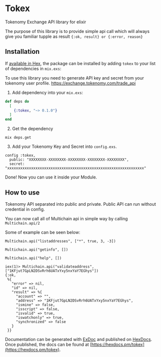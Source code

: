 # Tokex

Tokenomy Exchange API library for elixir

The purpose of this library is to provide simple api call which will always give you familiar tupple as result ``` {:ok, result} or {:error, reason} ```




## Installation

If [available in Hex](https://hex.pm/docs/publish), the package can be installed
by adding `tokex` to your list of dependencies in `mix.exs`:

To use this library you need to generate API key and secret from your tokenomy user profile. https://exchange.tokenomy.com/trade_api


1. Add dependency into your `mix.exs`:

```elixir
def deps do
  [
    {:tokex, "~> 0.1.0"}
  ]
end
```


2. Get the dependency

```
mix deps.get
```


3. Add your Tokenomy Key and Secret into `config.exs`.

```
config :tokex,
  public: "XXXXXXXX-XXXXXXXX-XXXXXXXX-XXXXXXXX-XXXXXXXX",
  secret: "xxxxxxxxxxxxxxxxxxxxxxxxxxxxxxxxxxxxxxxxxxxxxxxxxxxxxxxxxxxxxxx"

```

Done! Now you can use it inside your Module.

## How to use

Tokenomy API separated into public and private. Public API can run without credential in config.


You can now call all of Multichain api in simple way by calling `Multichain.api/2`

  Some of example can be seen below:

  ```
  Multichain.api("listaddresses", ["*", true, 3, -3])

  Multichain.api("getinfo", [])

  Multichain.api("help", [])

  ```

  ```
  iex(1)> Multichain.api("validateaddress", ["1KFjut7GpLN2DSvRrh6UATxYxy5nxYaY7EGhys"])
  {:ok,
   %{
     "error" => nil,
     "id" => nil,
     "result" => %{
       "account" => "",
       "address" => "1KFjut7GpLN2DSvRrh6UATxYxy5nxYaY7EGhys",
       "ismine" => false,
       "isscript" => false,
       "isvalid" => true,
       "iswatchonly" => true,
       "synchronized" => false
     }
   }}

  ```


Documentation can be generated with [ExDoc](https://github.com/elixir-lang/ex_doc)
and published on [HexDocs](https://hexdocs.pm). Once published, the docs can
be found at [https://hexdocs.pm/tokex](https://hexdocs.pm/tokex).

